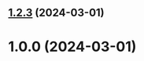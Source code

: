 ## [1.2.3](https://github.com/melvakil/git-extended/compare/v1.0.0...v1.2.3) (2024-03-01)



# 1.0.0 (2024-03-01)



